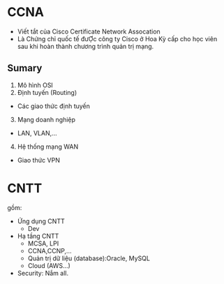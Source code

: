 # CCNA

- Viết tắt của Cisco Certificate Network Assocation
- Là Chứng chỉ quốc tế đưỢc công ty Cisco ở Hoa Kỳ cấp cho học viên sau khi hoàn thành chương trình quản trị mạng.

## Sumary
1. Mô hình OSI
2. Định tuyến (Routing)
- Các giao thức định tuyến
3. Mạng doanh nghiệp
- LAN, VLAN,...
4. Hệ thống mạng WAN
- Giao thức VPN


# CNTT
gồm:
- Ứng dụng CNTT
  - Dev
- Hạ tầng CNTT
  - MCSA, LPI
  - CCNA,CCNP,...
  - Quản trị dữ liệu (database):Oracle, MySQL
  - Cloud (AWS...)
- Security: Nắm all.
